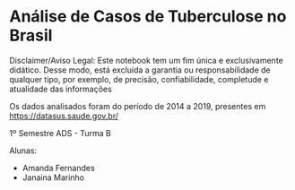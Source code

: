 # Análise de Casos de Tuberculose no Brasil #

Disclaimer/Aviso Legal: Este notebook tem um fim única e exclusivamente didático. 
Desse modo, está excluída a garantia ou responsabilidade de qualquer tipo, por exemplo, de precisão, confiabilidade, completude e atualidade das informações

Os dados analisados foram do período de 2014 a 2019, presentes em https://datasus.saude.gov.br/

1º Semestre ADS - Turma B

Alunas: 
- Amanda Fernandes
- Janaina Marinho



